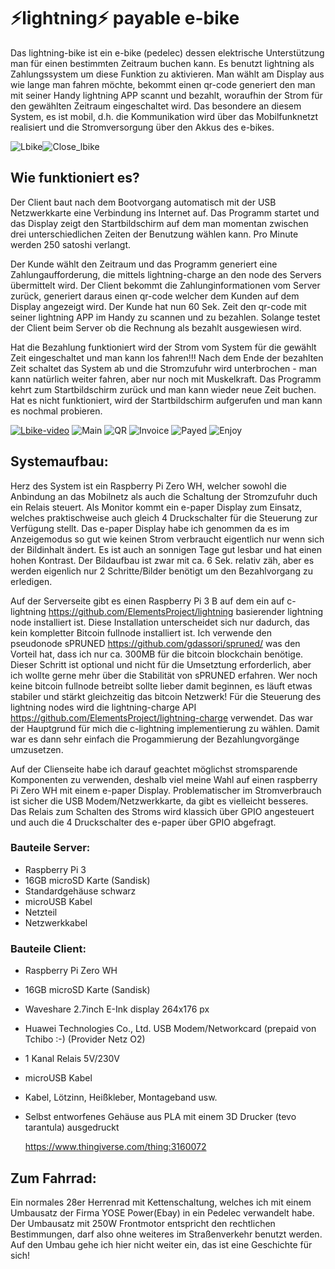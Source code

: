 # ⚡lightning⚡ payable e-bike

Das lightning-bike ist ein e-bike (pedelec) dessen elektrische Unterstützung man für einen bestimmten Zeitraum buchen kann. 
Es benutzt lightning als Zahlungssystem um diese Funktion zu aktivieren. Man wählt am Display aus wie lange man fahren möchte, 
bekommt einen qr-code generiert den man mit seiner Handy lightning APP scannt und bezahlt, woraufhin der Strom für den gewählten
Zeitraum eingeschaltet wird. Das besondere an diesem System, es ist mobil, d.h. die Kommunikation wird über das Mobilfunknetzt
realisiert und die Stromversorgung über den Akkus des e-bikes.    

![Lbike](img/lbike.png)![Close_lbike](img/close_lbike.png)


## Wie funktioniert es?

Der Client baut nach dem Bootvorgang automatisch mit der USB Netzwerkkarte eine Verbindung ins Internet auf. Das Programm startet
und das Display zeigt den Startbildschirm auf dem man momentan zwischen drei unterschiedlichen Zeiten der Benutzung wählen kann.
Pro Minute werden 250 satoshi verlangt. 

Der Kunde wählt den Zeitraum und das Programm generiert eine Zahlungaufforderung, die mittels lightning-charge an den node des
Servers übermittelt wird. Der Client bekommt die Zahlunginformationen vom Server zurück, generiert daraus einen qr-code welcher
dem Kunden auf dem Display angezeigt wird. Der Kunde hat nun 60 Sek. Zeit den qr-code mit seiner lightning APP im Handy zu scannen
und zu bezahlen. Solange testet der Client beim Server ob die Rechnung als bezahlt ausgewiesen wird.

Hat die Bezahlung funktioniert wird der Strom vom System für die gewählt Zeit eingeschaltet und man kann los fahren!!! 
Nach dem Ende der bezahlten Zeit schaltet das System ab und die Stromzufuhr wird unterbrochen - man kann natürlich weiter fahren,
aber nur noch mit Muskelkraft. Das Programm kehrt zum Startbildschirm zurück und man kann wieder neue Zeit buchen. Hat es nicht 
funktioniert, wird der Startbildschirm aufgerufen und man kann es nochmal probieren.

[![Lbike-video](https://img.youtube.com/vi/iHRs3hT8vJ8/0.jpg)](https://www.youtube.com/watch?v=iHRs3hT8vJ8)
![Main](img/main.png)
![QR](img/qr.png)
![Invoice](img/invoice.png)
![Payed](img/payed.png)
![Enjoy](img/enjoy.png)

## Systemaufbau:

Herz des System ist ein Raspberry Pi Zero WH, welcher sowohl die Anbindung an das Mobilnetz als auch die Schaltung der 
Stromzufuhr duch ein Relais steuert. Als Monitor kommt ein e-paper Display zum Einsatz, welches praktischweise auch gleich 
4 Druckschalter für die Steuerung zur Verfügung stellt. Das e-paper Display habe ich genommen da es im Anzeigemodus so gut wie 
keinen Strom verbraucht eigentlich nur wenn sich der Bildinhalt ändert. Es ist auch an sonnigen Tage gut lesbar und hat 
einen hohen Kontrast. Der Bildaufbau ist zwar mit ca. 6 Sek. relativ zäh, aber es werden eigenlich nur 2 Schritte/Bilder
benötigt um den Bezahlvorgang zu erledigen.  

Auf der Serverseite gibt es einen Raspberry Pi 3 B auf dem ein auf c-lightning https://github.com/ElementsProject/lightning 
basierender lightning node installiert ist. Diese Installation unterscheidet sich nur dadurch, das kein kompletter Bitcoin 
fullnode installiert ist. Ich verwende den pseudonode sPRUNED https://github.com/gdassori/spruned/ was den Vorteil hat, dass
ich nur ca. 300MB für die bitcoin blockchain benötige. Dieser Schritt ist optional und nicht für die Umsetztung erforderlich, 
aber ich wollte gerne mehr über die Stabilität von sPRUNED erfahren. Wer noch keine bitcoin fullnode betreibt sollte lieber damit
beginnen, es läuft etwas stabiler und stärkt gleichzeitig das bitcoin Netzwerk! Für die Steuerung des lightning nodes wird die
lightning-charge API https://github.com/ElementsProject/lightning-charge verwendet. Das war der Hauptgrund für mich die 
c-lightning implementierung zu wählen. Damit war es dann sehr einfach die Progammierung der Bezahlungvorgänge umzusetzen.

Auf der Clienseite habe ich darauf geachtet möglichst stromsparende Komponenten zu verwenden, deshalb viel meine Wahl 
auf einen raspberry Pi Zero WH mit einem e-paper Display. Problematischer im Stromverbrauch ist sicher die USB Modem/Netzwerkkarte,
da gibt es vielleicht besseres. Das Relais zum Schalten des Stroms wird klassich über GPIO angesteuert und auch die 
4 Druckschalter des e-paper über GPIO abgefragt.

### Bauteile Server:
- Raspberry Pi 3
- 16GB microSD Karte (Sandisk)
- Standardgehäuse schwarz
- microUSB Kabel
- Netzteil
- Netzwerkkabel

### Bauteile Client:
- Raspberry Pi Zero WH
- 16GB microSD Karte (Sandisk)
- Waveshare 2.7inch E-Ink display 264x176 px 
- Huawei Technologies Co., Ltd. USB Modem/Networkcard
  (prepaid von Tchibo :-) (Provider Netz O2)
- 1 Kanal Relais 5V/230V
- microUSB Kabel
- Kabel, Lötzinn, Heißkleber, Montageband usw.
- Selbst entworfenes Gehäuse aus PLA mit einem 3D Drucker (tevo tarantula) ausgedruckt
  
  https://www.thingiverse.com/thing:3160072

## Zum Fahrrad:

Ein normales 28er Herrenrad mit Kettenschaltung, welches ich mit einem Umbausatz der Firma YOSE Power(Ebay) 
in ein Pedelec verwandelt habe. Der Umbausatz mit 250W Frontmotor entspricht den rechtlichen Bestimmungen, 
darf also ohne weiteres im Straßenverkehr benutzt werden. Auf den Umbau gehe ich hier nicht weiter ein, 
das ist eine Geschichte für sich!





